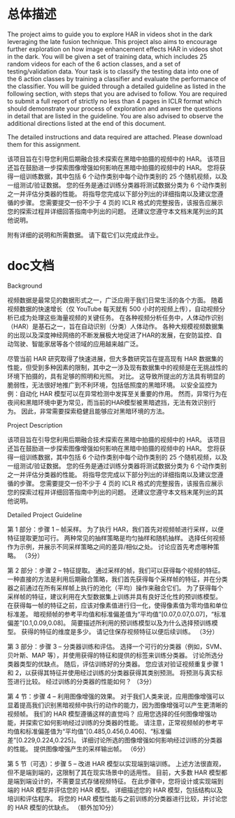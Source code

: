 # 总体描述
The project aims to guide you to explore HAR in videos shot in the dark leveraging the late fusion technique. This project also aims to encourage further exploration on how image enhancement effects HAR in videos shot in the dark. You will be given a set of training data, which includes 25 random videos for each of the 6 action classes, and a set of testing/validation data. Your task is to classify the testing data into one of the 6 action classes by training a classifier and evaluate the performance of the classifier. You will be guided through a detailed guideline as listed in the following section, with steps that you are advised to follow. You are required to submit a full report of strictly no less than 4 pages in ICLR format which should demonstrate your process of exploration and answer the questions in detail that are listed in the guideline. You are also advised to observe the additional directions listed at the end of this document.

The detailed instructions and data required are attached. Please download them for this assignment.  

该项目旨在引导您利用后期融合技术探索在黑暗中拍摄的视频中的 HAR。 该项目还旨在鼓励进一步探索图像增强如何影响在黑暗中拍摄的视频中的 HAR。 您将获得一组训练数据，其中包括 6 个动作类别中每个动作类别的 25 个随机视频，以及一组测试/验证数据。 您的任务是通过训练分类器将测试数据分类为 6 个动作类别之一并评估分类器的性能。 将指导您完成以下部分列出的详细指南以及建议您遵循的步骤。 您需要提交一份不少于 4 页的 ICLR 格式的完整报告，该报告应展示您的探索过程并详细回答指南中列出的问题。 还建议您遵守本文档末尾列出的其他说明。

附有详细的说明和所需数据。 请下载它们以完成此作业。

# doc文档
Background

视频数据是最常见的数据形式之一，广泛应用于我们日常生活的各个方面。 随着视频数据的快速增长（仅 YouTube 每天就有 500 小时的视频上传），自动视频分析已成为处理这些海量视频的关键任务。 在各种视频分析任务中，人体动作识别（HAR）是基石之一，旨在自动识别（分类）人体动作。 各种大规模视频数据集的出现以及深度神经网络的不断发展极大地促进了HAR的发展，在安防监控、自动驾驶、智能家居等各个领域的应用越来越广泛。

尽管当前 HAR 研究取得了快速进展，但大多数研究旨在提高现有 HAR 数据集的性能，但受到多种因素的限制，其中之一涉及现有数据集中的视频是在无挑战性的环境下拍摄的，具有足够的照明和光照。 对比。 这导致所提出的方法具有明显的脆弱性，无法很好地推广到不利环境，包括低照度的黑暗环境。 以安全监控为例：自动化 HAR 模型可以在异常检测中发挥至关重要的作用。 然而，异常行为在夜间和黑暗环境中更为常见，而当前的HAR模型被黑暗遮挡，无法有效识别行为。 因此，非常需要探索稳健且能够应对黑暗环境的方法。

Project Description

该项目旨在引导您利用后期融合技术探索在黑暗中拍摄的视频中的 HAR。 该项目还旨在鼓励进一步探索图像增强如何影响在黑暗中拍摄的视频中的 HAR。 您将获得一组训练数据，其中包括 6 个动作类别中每个动作类别的 25 个随机视频，以及一组测试/验证数据。 您的任务是通过训练分类器将测试数据分类为 6 个动作类别之一并评估分类器的性能。 将指导您完成以下部分列出的详细指南以及建议您遵循的步骤。 您需要提交一份不少于 4 页的 ICLR 格式的完整报告，该报告应展示您的探索过程并详细回答指南中列出的问题。 还建议您遵守本文档末尾列出的其他说明。

Detailed Project Guideline

第 1 部分：步骤 1 – 帧采样。 为了执行 HAR，我们首先对视频帧进行采样，以便特征提取更加可行。 两种常见的抽样策略是均匀抽样和随机抽样。 选择任何视频作为示例，并展示不同采样策略之间的差异/相似之处。 讨论应首先考虑哪种策略。 （3分）

第 2 部分：步骤 2 – 特征提取。 通过采样的帧，我们可以获得每个视频的特征。 一种直接的方法是利用后期融合策略，我们首先获得每个采样帧的特征，并在分类器之前通过在所有采样帧上执行的池化（平均）操作来融合它们。 为了获得每个采样帧的特征，建议利用在大型数据集上训练并具有良好泛化性的预训练模型。 在获得每一帧的特征之前，应该对像素值进行归一化，使得像素值为零均值和单位标准差。 暗视频帧的参考平均值和标准偏差值为“平均值”[0.07,0.07,0.07]，“标准偏差”[0.1,0.09,0.08]。 简要描述所利用的预训练模型以及为什么选择预训练模型。 获得的特征的维度是多少。 请记住保存视频特征以便后续训练。 （3分）

第 3 部分：步骤 3 – 分类器训练和评估。 选择一个可行的分类器（例如，SVM、贝叶斯、MAP 等），并使用获得的特征和提供的标签来训练分类器。 讨论所选分类器类型的优缺点。 随后，评估训练好的分类器。 您应该对验证视频重复步骤 1 和 2，以获得其特征并使用经过训练的分类器获得其类别预测。 将预测与真实标签进行比较。 经过训练的分类器的性能如何？ （3分）

第 4 节：步骤 4 – 利用图像增强的效果。 对于我们人类来说，应用图像增强可以显着提高我们识别黑暗视频中执行的动作的能力，因为图像增强可以产生更清晰的视频帧。 我们的 HAR 模型遵循这样的直觉吗？ 应用您选择的任何图像增强功能，并探索它如何影响经过训练的分类器的性能。 请注意，正常视频帧的参考平均值和标准偏差值为“平均值”[0.485,0.456,0.406]、“标准偏差”[0.229,0.224,0.225]。 详细讨论所选的图像增强如何影响经过训练的分类器的性能。 提供图像增强产生的采样输出帧。 （6分）

第 5 节（可选）：步骤 5 – 改进 HAR 模型以实现端到端训练。 上述方法很直观，但不是端到端的，这限制了其在现实场景中的适用性。 目前，大多数 HAR 模型都是端到端设计的，不需要显式存储视频特征。 在此步骤中，您将设计或实现端到端的 HAR 模型并评估您的 HAR 模型。 详细描述您的 HAR 模型，包括结构以及培训和评估程序。 将您的 HAR 模型性能与之前训练的分类器进行比较，并讨论您的 HAR 模型的优缺点。 （额外加10分）